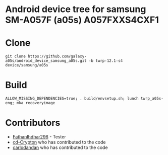 # Android device tree for samsung SM-A057F (a05s) A057FXXS4CXF1

# Clone
    git clone https://github.com/galaxy-a05s/android_device_samsung_a05s.git -b twrp-12.1-s4 device/samsung/a05s

# Build
    ALLOW_MISSING_DEPENDENCIES=true; . build/envsetup.sh; lunch twrp_a05s-eng; mka recoveryimage
# Contributors
- [FathanIhdhar296](https://github.com/FathanIhdhar296) - Tester
- [cd-Crypton](https://github.com/cd-Crypton) who has contributed to the code
- [carlodandan](https://github.com/carlodandan) who has contributed to the code
